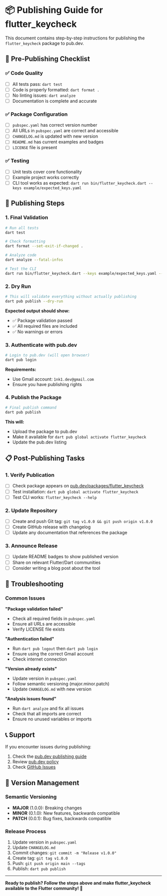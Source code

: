 # 📦 Publishing Guide for flutter_keycheck

This document contains step-by-step instructions for publishing the `flutter_keycheck` package to pub.dev.

## 🚀 Pre-Publishing Checklist

### ✅ Code Quality
- [ ] All tests pass: `dart test`
- [ ] Code is properly formatted: `dart format .`
- [ ] No linting issues: `dart analyze`
- [ ] Documentation is complete and accurate

### ✅ Package Configuration
- [ ] `pubspec.yaml` has correct version number
- [ ] All URLs in `pubspec.yaml` are correct and accessible
- [ ] `CHANGELOG.md` is updated with new version
- [ ] `README.md` has current examples and badges
- [ ] `LICENSE` file is present

### ✅ Testing
- [ ] Unit tests cover core functionality
- [ ] Example project works correctly
- [ ] CLI tool works as expected: `dart run bin/flutter_keycheck.dart --keys example/expected_keys.yaml`

## 🔧 Publishing Steps

### 1. Final Validation
```bash
# Run all tests
dart test

# Check formatting
dart format --set-exit-if-changed .

# Analyze code
dart analyze --fatal-infos

# Test the CLI
dart run bin/flutter_keycheck.dart --keys example/expected_keys.yaml --path example --verbose
```

### 2. Dry Run
```bash
# This will validate everything without actually publishing
dart pub publish --dry-run
```

**Expected output should show:**
- ✅ Package validation passed
- ✅ All required files are included
- ✅ No warnings or errors

### 3. Authenticate with pub.dev
```bash
# Login to pub.dev (will open browser)
dart pub login
```

**Requirements:**
- Use Gmail account: `1nk1.dev@gmail.com`
- Ensure you have publishing rights

### 4. Publish the Package
```bash
# Final publish command
dart pub publish
```

**This will:**
- Upload the package to pub.dev
- Make it available for `dart pub global activate flutter_keycheck`
- Update the pub.dev listing

## 📋 Post-Publishing Tasks

### 1. Verify Publication
- [ ] Check package appears on [pub.dev/packages/flutter_keycheck](https://pub.dev/packages/flutter_keycheck)
- [ ] Test installation: `dart pub global activate flutter_keycheck`
- [ ] Test CLI works: `flutter_keycheck --help`

### 2. Update Repository
- [ ] Create and push Git tag: `git tag v1.0.0 && git push origin v1.0.0`
- [ ] Create GitHub release with changelog
- [ ] Update any documentation that references the package

### 3. Announce Release
- [ ] Update README badges to show published version
- [ ] Share on relevant Flutter/Dart communities
- [ ] Consider writing a blog post about the tool

## 🐛 Troubleshooting

### Common Issues

**"Package validation failed"**
- Check all required fields in `pubspec.yaml`
- Ensure all URLs are accessible
- Verify LICENSE file exists

**"Authentication failed"**
- Run `dart pub logout` then `dart pub login`
- Ensure using the correct Gmail account
- Check internet connection

**"Version already exists"**
- Update version in `pubspec.yaml`
- Follow semantic versioning (major.minor.patch)
- Update `CHANGELOG.md` with new version

**"Analysis issues found"**
- Run `dart analyze` and fix all issues
- Check that all imports are correct
- Ensure no unused variables or imports

## 📞 Support

If you encounter issues during publishing:

1. Check the [pub.dev publishing guide](https://dart.dev/tools/pub/publishing)
2. Review [pub.dev policy](https://pub.dev/policy)
3. Check [GitHub Issues](https://github.com/1nk1/flutter_keycheck/issues)

## 🔄 Version Management

### Semantic Versioning
- **MAJOR** (1.0.0): Breaking changes
- **MINOR** (0.1.0): New features, backwards compatible
- **PATCH** (0.0.1): Bug fixes, backwards compatible

### Release Process
1. Update version in `pubspec.yaml`
2. Update `CHANGELOG.md`
3. Commit changes: `git commit -m "Release v1.0.0"`
4. Create tag: `git tag v1.0.0`
5. Push: `git push origin main --tags`
6. Publish: `dart pub publish`

---

**Ready to publish? Follow the steps above and make flutter_keycheck available to the Flutter community! 🚀**
